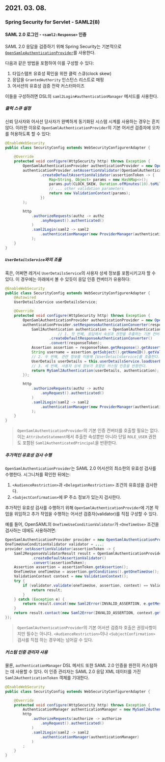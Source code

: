 ## 2021. 03. 08.

### Spring Security for Servlet - SAML2(8)

#### SAML 2.0  로그인 - `<saml2:Response>` 인증

SAML 2.0 응답을 검증하기 위해 Spring Security는 기본적으로 [`OpenSamleAuthenticationProvider`][saml2-login-arch]를 사용한다.

다음과 같은 방법을 포함하여 이를 구성할 수 있다:

1. 타임스탬프 유효성 확인을 위한 클럭 스큐(clock skew)
2. 응답을 `GrantedAuthority` 인스턴스 리스트로 매핑
3. 어서션의 유효성 검증 전략 커스터마이즈

이들을 구성하려면 DSL의 `saml2Login#authenticationManager` 메서드를 사용한다.

##### 클럭 스큐 설정

신뢰 당사자와 어서션 당사자가 완벽하게 동기화된 시스템 시계를 사용하는 경우는 흔치 않다. 이러한 이유로 `OpenSamlAuthenticationProvider`의 기본 어서션 검증자에 오차를 허용하도록 할 수 있다:

```java
@EnableWebSecurity
public class SecurityConfig extends WebSecurityConfigurerAdapter {

    @Override
    protected void configure(HttpSecurity http) throws Exception {
        OpenSamlAuthenticationProvider authenticationProvider = new OpenSamlAuthenticationProvider();
        authenticationProvider.setAssertionValidator(OpenSamlAuthenticationProvider
                .createDefaultAssertionValidator(assertionToken -> {
                    Map<String, Object> params = new HashMap<>();
                    params.put(CLOCK_SKEW, Duration.ofMinutes(10).toMillis());
                    // ... other validation parameters
                    return new ValidationContext(params);
                })
        );

        http
            .authorizeRequests(authz -> authz
                .anyRequest().authenticated()
            )
            .saml2Login(saml2 -> saml2
                .authenticationManager(new ProviderManager(authenticationProvider))
            );
    }
}
```

##### `UserDetailsService`와의 조율

혹은, 어쩌면 레거시 `UserDetailsService`의 사용자 상세 정보를 포함시키고자 할 수 있다. 이 경우에는 아래에서 볼 수 있듯이 응답 인증 컨버터가 유용하다:

```java
@EnableWebSecurity
public class SecurityConfig extends WebSecurityConfigurerAdapter {
    @Autowired
    UserDetailsService userDetailsService;

    @Override
    protected void configure(HttpSecurity http) throws Exception {
        OpenSamlAuthenticationProvider authenticationProvider = new OpenSamlAuthenticationProvider();
        authenticationProvider.setResponseAuthenticationConverter(responseToken -> {
            Saml2Authentication authentication = OpenSamlAuthenticationProvider
              			// 1. 첫 번째, 응답에서 속성과 권한을 추출하는 기본 컨버터를 호출한다.
                    .createDefaultResponseAuthenticationConverter() 
                    .convert(responseToken);
            Assertion assertion = responseToken.getResponse().getAssertions().get(0);
            String username = assertion.getSubject().getNameID().getValue();
          	// 2. 두 번째, 관련 정보를 이용해 [UserDetailsService]를 호출한다.
            UserDetails userDetails = this.userDetailsService.loadUserByUsername(username); 
          	// 3. 세 번째, 사용자 상세 정보가 포함된 커스텀 인증을 반환한다.
            return MySaml2Authentication(userDetails, authentication); 
        });

        http
            .authorizeRequests(authz -> authz
                .anyRequest().authenticated()
            )
            .saml2Login(saml2 -> saml2
                .authenticationManager(new ProviderManager(authenticationProvider))
            );
    }
}
```

> `OpenSamlAuthenticationProvider`의 기본 인증 컨버터를 호출할 필요는 없다. 이는 `AttributeStatement`에서 추출한 속성뿐만 아니라 단일 `ROLE_USER` 권한도 포함된 `Saml2AuthenticatedPrincipal`을 반환한다.

##### 추가적인 유효성 검사 수행

`OpenSamlAuthenticationProvider`는 SAML 2.0 어서션의 최소한의 유효성 검사를 수행한다. 시그니처를 확인한 뒤에는:

1. `<AudienceRestriction>`과 `<DelegationRestriction>` 조건의 유효성을 검사한다.
2. `<SubjectConfirmation>`에 IP 주소 정보가 있는지 검사한다.

추가적인 유효성 검사를 수행하기 위해 `OpenSamlAuthenticationProvider`에 기본 작업을 위임하고 추가 작업을 수행하는 어서션 검증자(validator)를 직접 구성할 수 있다.

예를 들어, OpenSAML의 `OneTimeUseConditionValidator`가 `<OneTimeUse>` 조건을 검사하는 데에도 사용하려면:

```java
OpenSamlAuthenticationProvider provider = new OpenSamlAuthenticationProvider();
OneTimeUseConditionValidator validator = ...;
provider.setAssertionValidator(assertionToken -> {
    Saml2ResponseValidatorResult result = OpenSamlAuthenticationProvider
            .createDefaultAssertionValidator()
            .convert(assertionToken);
    Assertion assertion = assertionToken.getAssertion();
    OneTimeUse oneTimeUse = assertion.getConditions().getOneTimeUse();
    ValidationContext context = new ValidationContext();
    try {
        if (validator.validate(oneTimeUse, assertion, context) == ValidationResult.VALID) {
            return result;
        }
    } catch (Exception e) {
        return result.concat(new Saml2Error(INVALID_ASSERTION, e.getMessage()));
    }
    return result.contact(new Saml2Error(INVALID_ASSERTION, context.getValidationFailureMessage()));
});
```

> `OpenSamlAuthenticationProvider`의 기본 어서션 검증자 호출은 권장사항이지만 필수는 아니다. `<AudienceRestriction>`이나 `<SubjectConfirmation>` 검사를 직접 하는 경우에는 넘어갈 수 있다.

##### 커스텀 인증 관리자 사용

물론, `authenticationManager` DSL 메서드 또한 SAML 2.0 인증을 완전히 커스텀하는 데 사용할 수 있다. 이 인증 관리자는 SAML 2.0 응답 XML 데이터를 가진 `Saml2AuthenticationToken` 객체를 기대한다.

```java
@EnableWebSecurity
public class SecurityConfig extends WebSecurityConfigurerAdapter {

    @Override
    protected void configure(HttpSecurity http) throws Exception {
        AuthenticationManager authenticationManager = new MySaml2AuthenticationManager(...);
        http
            .authorizeRequests(authorize -> authorize
                .anyRequest().authenticated()
            )
            .saml2Login(saml2 -> saml2
                .authenticationManager(authenticationManager)
            )
        ;
    }
}
```



[saml2-login-arch]: https://docs.spring.io/spring-security/site/docs/5.4.1/reference/html5/#servlet-saml2login-architecture